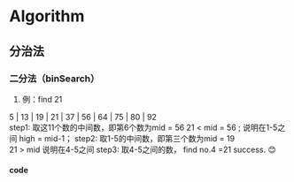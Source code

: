 # Algorithm
## 分治法
### 二分法（binSearch）
  1. 例：find 21  
  
   5 | 13 | 19 | 21 | 37 | 56 | 64 | 75 | 80 | 92  
 step1: 取这11个数的中间数，即第6个数为mid = 56 
        21 < mid = 56 ; 说明在1-5之间 high = mid-1； 
  step2: 取1-5的中间数，即第三个数为mid = 19  
        21 > mid 说明在4-5之间 
  step3: 取4-5之间的数， 
        find no.4 =21 success. :blush: 
#### code    
